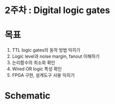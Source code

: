 # 2주차 : Digital logic gates

# 목표
1. TTL logic gates의 동작 방법 익히기
2. Logic level과 noise margin, fanout 이해하기
3. 논리함수의 최소화 확인
4. Wired OR logic 특성 확인
5. FPGA 구현, 설계도구 사용 익히기

# Schematic
